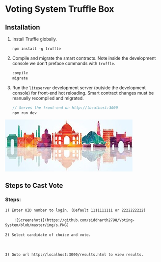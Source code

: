 # Voting System Truffle Box

## Installation

1. Install Truffle globally.
    ```javascript
    npm install -g truffle
    ```
2. Compile and migrate the smart contracts. Note inside the development console we don't preface commands with `truffle`.
    ```javascript
    compile
    migrate
    ```

3. Run the `liteserver` development server (outside the development console) for front-end hot reloading. Smart contract changes must be manually recompiled and migrated.
    ```javascript
    // Serves the front-end on http://localhost:3000
    npm run dev
    ```
    
  ![Alt text](/src/india.jpg?raw=true "Title")
  
  
  ## Steps to Cast Vote
  
 ### Steps:
    
    1) Enter UID number to login. (Default 1111111111 or 2222222222)
    
        ![Screenshot1](https://github.com/siddharth2798/Voting-System/blob/master/img/s.PNG)   
    
    2) Select candidate of choice and vote.
    
   
    
    3) Goto url http://localhost:3000/results.html to view results.
    
   

  
    
